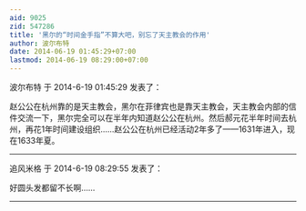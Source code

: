 ```yaml
---
aid: 9025
zid: 547286
title: '黑尔的“时间金手指”不算大吧，别忘了天主教会的作用'
author: 波尔布特
date: 2014-06-19 01:45:29+07:00
lastmod: 2014-06-19 08:29:00+07:00
---
```


波尔布特 于 2014-6-19 01:45:29 发表了：

赵公公在杭州靠的是天主教会，黑尔在菲律宾也是靠天主教会，天主教会内部的信件交流一下，黑尔完全可以在半年内知道赵公公在杭州。然后郝元花半年时间去杭州，再花1年时间建设组织......赵公公在杭州已经活动2年多了——1631年进入，现在1633年夏。

---------

追风米格 于 2014-6-19 08:29:55 发表了：

好圆头发都留不长啊……

---------


